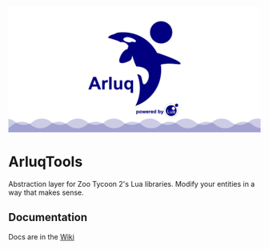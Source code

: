 <img src="Arluq-github-social-preview.png" alt="Arluq logo"/>

# ArluqTools
Abstraction layer for Zoo Tycoon 2's Lua libraries. Modify your entities in a way that makes sense.

## Documentation

Docs are in the [Wiki](https://github.com/ZtModArchive/ArluqTools/wiki)
